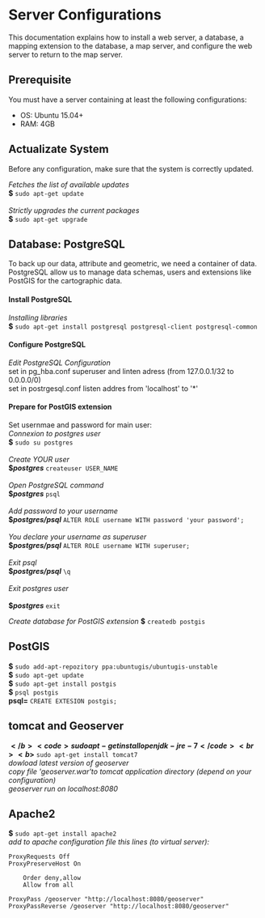 <h1>Server Configurations</h1>

<p>This documentation explains how to install a web server, a database, a mapping extension to the database, a map server, and configure the web server to return to the map server.</p>

<h2>Prerequisite</h2>

<p>You must have a server containing at least the following configurations:<ul>
	<li>OS: Ubuntu 15.04+</li>
	<li>RAM: 4GB</li>
</ul></p>

<h2>Actualizate System</h2>

<p>Before any configuration, make sure that the system is correctly updated.</p>
<i>Fetches the list of available updates</i><br>
<b>$</b> <code>sudo apt-get update</code><br><br>
<i>Strictly upgrades the current packages</i><br>
<b>$</b> <code>sudo apt-get upgrade</code>

<h2>Database: PostgreSQL</h2>

<p>To back up our data, attribute and geometric, we need a container of data. PostgreSQL allow us to manage data schemas, users and extensions like PostGIS for the cartographic data.</p>

<h4>Install PostgreSQL</h4>
<p><i>Installing libraries</i><br>
<b>$</b> <code>sudo apt-get install postgresql postgresql-client postgresql-common</code></p>

<h4>Configure PostgreSQL</h4>
<p><i>Edit PostgreSQL Configuration</i><br>
set in pg_hba.conf superuser and linten adress (from 127.0.0.1/32 to 0.0.0.0/0)<br>
set in postrgesql.conf listen addres from 'localhost' to '*'</p>

<h4>Prepare for PostGIS extension</h4>
<p>Set usernmae and password for main user:<br>
<i>Connexion to postgres user</i><br>
<b>$</b> <code>sudo su postgres</code><br><br>
<i>Create YOUR user</i><br>
<b>$<i>postgres</i></b> <code>createuser USER_NAME</code><br><br>
<i>Open PostgreSQL command</i><br>
<b>$<i>postgres</i></b> <code>psql</code><br><br>
<i>Add password to your username</i><br>
<b>$<i>postgres/psql</i></b> <code>ALTER ROLE username WITH password 'your password';</code><br><br>
<i>You declare your username as superuser</i><br>
<b>$<i>postgres/psql</i></b> <code>ALTER ROLE username WITH superuser;</code><br><br>
<i>Exit psql</i><br>
<b>$<i>postgres/psql</i></b> <code>\q</code><br><br>
<i>Exit postgres user</i><br><br>
<b>$<i>postgres</i></b> <code>exit</code><br>
</p>

<p><i>Create database for PostGIS extension</i>
<b>$</b> <code>createdb postgis</code><br>
</p>

<h2>PostGIS</h2>
<b>$</b> <code>sudo add-apt-repozitory ppa:ubuntugis/ubuntugis-unstable</code><br>
<b>$</b> <code>sudo apt-get update</code><br>
<b>$</b> <code>sudo apt-get install postgis</code><br>
<b>$</b> <code>psql postgis</code><br>
<b>psql=</b> <code>CREATE EXTESION postgis;</code><br>

<h2>tomcat and Geoserver</h2>

<b>$</b> <code>sudo apt-get install openjdk-jre-7</code><br>
<b>$</b> <code>sudo apt-get install tomcat7</code><br>
<i>dowload latest version of geoserver</i><br>
<i>copy file 'geoserver.war'to tomcat application directory (depend on your configuration)</i><br>
<i>geoserver run on localhost:8080</i><br>

<h2>Apache2</h2>
<b>$</b> <code>sudo apt-get install apache2</code><br>
<i>add to apache configuration file this lines (to virtual server):</i><br>
<code>
ProxyRequests Off
ProxyPreserveHost On
<Proxy *>
	Order deny,allow
	Allow from all
</Proxy>
ProxyPass /geoserver "http://localhost:8080/geoserver"
ProxyPassReverse /geoserver "http://localhost:8080/geoserver"
</code>
	


